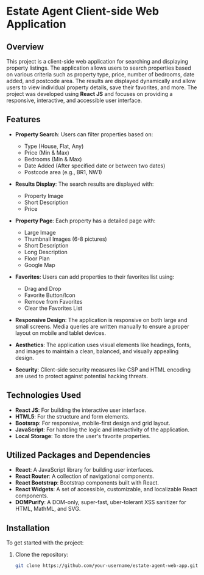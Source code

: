 # Estate Agent Client-side Web Application

## Overview

This project is a client-side web application for searching and displaying property listings. The application allows users to search properties based on various criteria such as property type, price, number of bedrooms, date added, and postcode area. The results are displayed dynamically and allow users to view individual property details, save their favorites, and more. The project was developed using **React JS** and focuses on providing a responsive, interactive, and accessible user interface.

## Features

- **Property Search**: Users can filter properties based on:
  - Type (House, Flat, Any)
  - Price (Min & Max)
  - Bedrooms (Min & Max)
  - Date Added (After specified date or between two dates)
  - Postcode area (e.g., BR1, NW1)
  
- **Results Display**: The search results are displayed with:
  - Property Image
  - Short Description
  - Price

- **Property Page**: Each property has a detailed page with:
  - Large Image
  - Thumbnail Images (6-8 pictures)
  - Short Description
  - Long Description
  - Floor Plan
  - Google Map
  
- **Favorites**: Users can add properties to their favorites list using:
  - Drag and Drop
  - Favorite Button/Icon
  - Remove from Favorites
  - Clear the Favorites List
  
- **Responsive Design**: The application is responsive on both large and small screens. Media queries are written manually to ensure a proper layout on mobile and tablet devices.

- **Aesthetics**: The application uses visual elements like headings, fonts, and images to maintain a clean, balanced, and visually appealing design.

- **Security**: Client-side security measures like CSP and HTML encoding are used to protect against potential hacking threats.

## Technologies Used

- **React JS**: For building the interactive user interface.
- **HTML5**: For the structure and form elements.
- **Bootsrap**: For responsive, mobile-first design and grid layout.
- **JavaScript**: For handling the logic and interactivity of the application.
- **Local Storage**: To store the user's favorite properties.

## Utilized Packages and Dependencies

- **React**: A JavaScript library for building user interfaces.
- **React Router**: A collection of navigational components.
- **React Bootstrap**: Bootstrap components built with React.
- **React Widgets**: A set of accessible, customizable, and localizable React components.
- **DOMPurify**: A DOM-only, super-fast, uber-tolerant XSS sanitizer for HTML, MathML, and SVG.

## Installation

To get started with the project:

1. Clone the repository:
   ```bash
   git clone https://github.com/your-username/estate-agent-web-app.git
